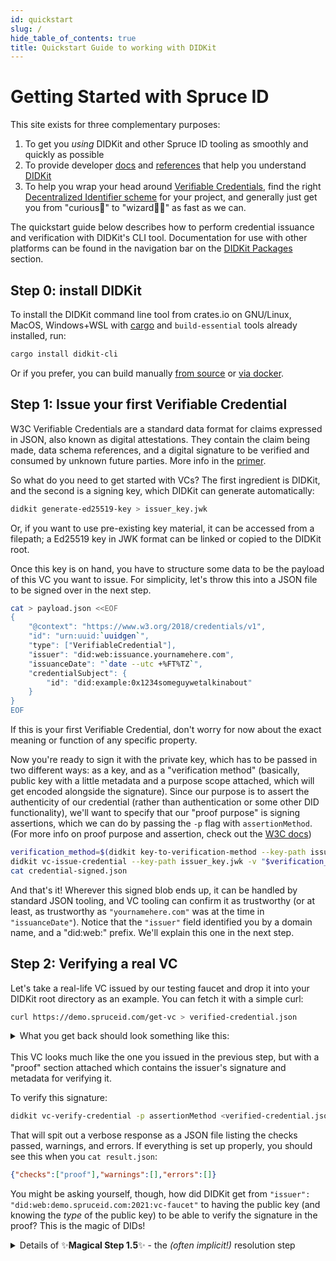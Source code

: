 ```yaml
--- 
id: quickstart
slug: /
hide_table_of_contents: true
title: Quickstart Guide to working with DIDKit
---
```


# Getting Started with Spruce ID

This site exists for three complementary purposes: 
1. To get you *using* DIDKit and other Spruce ID tooling as smoothly and quickly
   as possible
2. To provide developer [docs](/docs/) and [references](/docs/glossary)
   that help you understand [DIDKit](/docs/didkit)
3. To help you wrap your head around
   [Verifiable Credentials](/docs/primer/), find the right [Decentralized
   Identifier scheme](/docs/didkit/did-methods) for your project, and generally just
   get you from "curious🤔" to "wizard🧙‍♂️" as fast as we can.

The quickstart guide below describes how to perform credential issuance and verification with DIDKit's CLI tool. Documentation for use with other platforms can be found in the navigation bar on the [DIDKit Packages](/docs/didkit-packages/rust) section.

## Step 0: install DIDKit 

To install the DIDKit command line tool from crates.io on GNU/Linux, MacOS,
Windows+WSL with
[cargo](https://doc.rust-lang.org/cargo/getting-started/installation.html) and
`build-essential` tools already installed, run:

```sh
cargo install didkit-cli
```

Or if you prefer, you can build manually [from source](/docs/didkit/install#manual) or [via docker](/docs/didkit/install#docker).

## Step 1: Issue your first Verifiable Credential

W3C Verifiable Credentials are a standard data format for claims expressed in
JSON, also known as digital attestations. They contain the claim being made,
data schema references, and a digital signature to be verified and consumed by
unknown future parties. More info in the [primer](/docs/primer).

So what do you need to get started with VCs? The first ingredient is DIDKit, and the second is a signing key, which DIDKit can generate automatically:

```sh
didkit generate-ed25519-key > issuer_key.jwk
```

Or, if you want to use pre-existing key material, it can be accessed from a filepath; a Ed25519 key in JWK format can be linked or copied to the DIDKit root.

Once this key is on hand, you have to structure some data to be the payload of
this VC you want to issue. For simplicity, let's throw this into a JSON file to
be signed over in the next step.
          
```bash
cat > payload.json <<EOF
{
    "@context": "https://www.w3.org/2018/credentials/v1",
    "id": "urn:uuid:`uuidgen`",
    "type": ["VerifiableCredential"],
    "issuer": "did:web:issuance.yournamehere.com",
    "issuanceDate": "`date --utc +%FT%TZ`",
    "credentialSubject": {
        "id": "did:example:0x1234someguywetalkinabout"
    }
}
EOF
```

If this is your first Verifiable Credential, don't worry for now about the exact meaning or function of any specific property.

Now you're ready to sign it with the private key, which has to be passed in two
different ways: as a key, and as a "verification method" (basically, public key
with a little metadata and a purpose scope attached, which will get encoded
alongside the signature). Since our purpose is to assert the authenticity of our
credential (rather than authentication or some other DID functionality), we'll
want to specify that our "proof purpose" is signing assertions, which we can do
by passing the `-p` flag with `assertionMethod`. (For more info on proof purpose
and assertion, check out the [W3C
docs](https://www.w3.org/TR/did-core/#assertion))

```sh
verification_method=$(didkit key-to-verification-method --key-path issuer_key.jwk)
didkit vc-issue-credential --key-path issuer_key.jwk -v "$verification_method" -p assertionMethod <payload.json >credential-signed.json
cat credential-signed.json
```

And that's it! Wherever this signed blob ends up, it can be handled by standard
JSON tooling, and VC tooling can confirm it as trustworthy (or at
least, as trustworthy as `"yournamehere.com"` was at the time in `"issuanceDate"`).
Notice that the `"issuer"` field identified you by a domain name, and a "did:web:"
prefix. We'll explain this one in the next step.

## Step 2: Verifying a real VC

Let's take a real-life VC issued by our testing faucet and drop it into your DIDKit root directory as an example.  You can fetch it with a simple curl:

```sh
curl https://demo.spruceid.com/get-vc > verified-credential.json
```

<details>
  <summary>What you get back should look something like this:</summary>
  <div>
     <code>{`
{
  "@context":["https://www.w3.org/2018/credentials/v1"],
  "type":"VerifiableCredential",
  "credentialSubject":{},
  "issuer":"did:web:demo.spruceid.com",
  "issuanceDate":"2021-09-13T18:23:56Z",
  "proof":{
    "type":"Ed25519Signature2018",
    "proofPurpose":"assertionMethod",
    "verificationMethod":"did:web:demo.spruceid.com#_t-v-Ep7AtkELhhvAzCCDzy1O5Bn_z1CVFv9yiRXdHY",
    "created":"2021-09-13T18:23:56.483Z",
    "jws":"eyJhbGciOiJFZERTQSIsImNyaXQiOlsiYjY0Il0sImI2NCI6ZmFsc2V9..X5J2jI5j3TPqFO_g6XOlB730WlXJ8mDsfoyLQ4u60MelVosi1Et6V_pB7-zELDggdqZTsKQjSqDodv0m7ui1Bg"
  },
  "expirationDate":"2021-10-13T18:23:56Z"
}
`.slice(1, -1)}</code>
  </div>
<br />
  <div><i>Note: Another way to get a fresh example VC (issued to an actual
    DID) is to first install the Credible mobile wallet on
    a mobile device, whether from <a href="https://github.com/spruceid/credible">source code</a>,
    from <a href="https://testflight.apple.com/join/CPZON8Ho">Apple Test Flight</a>, 
    or from <a href="https://play.google.com/store/apps/details?id=com.spruceid.app.credible&hl=de&gl=US">the Google Play store</a>. This will automatically generate an off-chain did-tz (it will resemble <code>did:tz:tz1aTuW7578MTt3ZtWYCjX65nUXkzE1CMcAf</code>), and when you navigate to <a href="https://demo.spruceid.com">our demo faucet</a></i> on a computer, you can use the QR issuance to get a VC issued into the wallet, identifying its subject by its unique, decentralized identifier. 
  </div>
</details>

<br />
This VC looks much like the one you issued in the
previous step, but with a "proof" section attached which contains the issuer's
signature and metadata for verifying it. 

To verify this signature:

```sh
didkit vc-verify-credential -p assertionMethod <verified-credential.json >result.json
```

That will spit out a verbose response as a JSON file listing the checks passed, warnings, and errors. If everything is set up properly, you should see this when you `cat result.json`:

```json
{"checks":["proof"],"warnings":[],"errors":[]}
```

You might be asking yourself, though, how did DIDKit get from `"issuer": "did:web:demo.spruceid.com:2021:vc-faucet"` to having the public key (and knowing the *type* of the public key) to be able to verify the signature in the proof? This is the magic of DIDs!

<details><summary>Details of ✨<strong>Magical Step 1.5</strong>✨ - the <em>(often implicit!)</em> resolution step</summary>
<br />
Let's take the simple example VC above, issued by <code>did:web:demo.spruceid.com:2021:vc-faucet</code>, i.e. our <a
href="https://demo.spruceid.com/">VC faucet</a>). Information about this issuer
has to be "resolved" in much the same way that a domain name resolves to an IP address. 
There are many ways of resolving DIDs, but let's stick to DID-web
for now, as it is the easiest to understand.
          
A "did-web" is a DID which publishes its "DID Document" (a data file containing
identity information and public keys) in a standardized location at the website
it identifies. <a
href="https://demo.spruceid.com/2021/vc-faucet/did.json">https://demo.spruceid.com/2021/vc-faucet/did.json</a> publishes resolution
information about the DID <code>did:web:demo.spruceid.com:2021:vc-faucet</code>.
A "did-web" tells you exactly where to go to "resolve" a DID into a DID
document: 

* you tack <code>/.well-known/did.json</code> to the end of a root
domain
* or just <code>/did.json</code> if a path is already provided (as in `2021:vc-faucet`, 
the path at the end of the did-web <code>did:web:demo.spruceid.com:2021:vc-faucet</code>)

Then fetch that JSON blob. 

Other DID methods have more complex resolution mechanisms, but take
the same input (a DID string) which resolves to the same
kind of DID document (except a few optional parameters specific to each DID method)

The most basic and useful thing that a DID Document contains is a series of
**"verification methods"**, which are public keys with type metadata and scoped
to a specific purpose. See, for example, this DID document from the demo app we
use to test DIDKit and wallets:

<details>
  <summary class='fake-h3'>Behold! A real-world DID Document!</summary><br />
    <code>{`
{
  "@context": [
    "https://www.w3.org/ns/did/v1",
    {
      "@id": "https://w3id.org/security#publicKeyJwk",
      "@type": "@json"
    }
  ],
  "id": "did:web:demo.spruceid.com:2021:vc-faucet",
  "verificationMethod": [
    {
      "id": "did:web:demo.spruceid.com:2021:vc-faucet#key-1",
      "type": "Ed25519VerificationKey2018",
      "controller": "did:web:demo.spruceid.com:2021:vc-faucet",
      "publicKeyJwk": {
        "kty": "OKP",
        "crv": "Ed25519",
        "x": "ZMKSD7bKSOg_4IQhZUd-2VCoBTCrEB8L2tql4oRNDUg"
      }
    }
  ],
  "authentication": [
    "did:web:demo.spruceid.com:2021:vc-faucet#key-1"
  ],
  "assertionMethod": [
    "did:web:demo.spruceid.com:2021:vc-faucet#key-1"
  ]
}
`.slice(1, -1)}</code>

<br />*Note: this DID Document has an Ed25519 key as its "key-1" (default key)
that is the designated key for <code>`authentication`</code> and
<code>`assertionMethod`</code> purposes. The latter alias signals to wallets
that this is the key used to sign assertions about the world-- assertions that
this public key makes verifiable.*

</details>
<br />

On the issuer side a verification method can be derived from the private key,
since all the metadata and purpose context is on hand.  Downstream, this has be
to made available somehow, to make sure the key fetched is the one needed to
verify the signature on a given credential. That's what DID Documents are for.
Having resolved the issuer's DID, you now have the subset of its contents needed
to verify a credential: the "verification method" for checking the signatures on
a VC.

Spelled out step by step this sounds like a lot, but in practice DID resolution
happens automatically once everything is up and running, as you already saw
above.  

If you needed to do only the solution step for some reason,
you could fetch a DID Document with a single DIDKit command as well, in any
context with web access:

<code>{`didkit did-dereference did:web:demo.spruceid.com:2021:vc-faucet`}</code>

</details>
